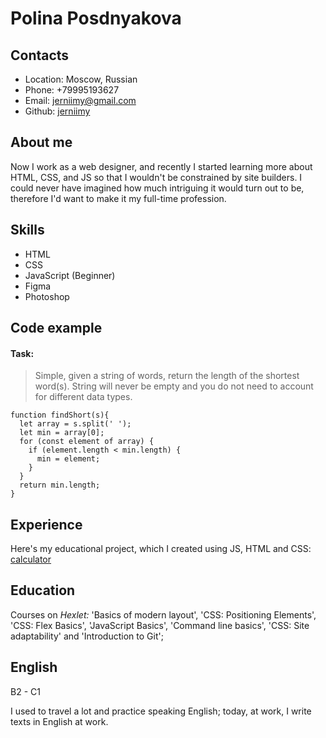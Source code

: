 # Polina Posdnyakova
## Contacts
- Location: Moscow, Russian
- Phone: +79995193627
- Email: jerniimy@gmail.com
- Github: [jerniimy](https://github.com/jerniimy)
## About me
Now I work as a web designer, and recently I started learning more about HTML, CSS, and JS so that I wouldn't be constrained by site builders. I could never have imagined how much intriguing it would turn out to be, therefore I'd want to make it my full-time profession.
## Skills
- HTML
- CSS
- JavaScript (Beginner)
- Figma
- Photoshop
## Code example
#### Task:
> Simple, given a string of words, return the length of the shortest word(s).
String will never be empty and you do not need to account for different data types.

```
function findShort(s){
  let array = s.split(' ');
  let min = array[0];
  for (const element of array) {
    if (element.length < min.length) {
      min = element;
    }
  }
  return min.length;
}
```
## Experience
Here's my educational project, which I created using JS, HTML and CSS:
[calculator](https://jerniimy.github.io/calculator/)
## Education
Courses on _Hexlet:_ 'Basics of modern layout', 'CSS: Positioning Elements', 'CSS: Flex Basics', 'JavaScript Basics', 'Command line basics', 'CSS: Site adaptability' and 'Introduction to Git';
## English
B2 - C1


I used to travel a lot and practice speaking English; today, at work, I write texts in English at work.
